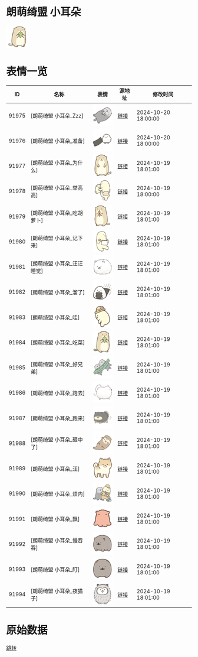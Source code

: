 # 朗萌绮盟 小耳朵

<img src="./cover.png" height="60" alt="cover" />

# 表情一览

|ID|名称|表情|源地址|修改时间|
|----|----|----|----|----|
|91975|[朗萌绮盟 小耳朵_Zzz]|<img src="./pic/091975_%5B朗萌绮盟 小耳朵_Zzz%5D.png" height="60" alt="Zzz"/>|[链接](https://i0.hdslb.com/bfs/garb/3294f0674e81a67b1851a2668d346c32c46935da.png)|2024-10-20 18:00:00|
|91976|[朗萌绮盟 小耳朵_准备]|<img src="./pic/091976_%5B朗萌绮盟 小耳朵_准备%5D.png" height="60" alt="准备"/>|[链接](https://i0.hdslb.com/bfs/garb/7f52fecf67ad3aa837227a6f983b2e1d242fac51.png)|2024-10-20 18:00:00|
|91977|[朗萌绮盟 小耳朵_为什么]|<img src="./pic/091977_%5B朗萌绮盟 小耳朵_为什么%5D.png" height="60" alt="为什么"/>|[链接](https://i0.hdslb.com/bfs/garb/dba1712a992bf5f02c51ea18971bfa11c747adbf.png)|2024-10-19 18:01:00|
|91978|[朗萌绮盟 小耳朵_举高高]|<img src="./pic/091978_%5B朗萌绮盟 小耳朵_举高高%5D.png" height="60" alt="举高高"/>|[链接](https://i0.hdslb.com/bfs/garb/214d03f67e173bcec707cda257ec77310c065e3d.png)|2024-10-19 18:00:00|
|91979|[朗萌绮盟 小耳朵_吃胡萝卜]|<img src="./pic/091979_%5B朗萌绮盟 小耳朵_吃胡萝卜%5D.png" height="60" alt="吃胡萝卜"/>|[链接](https://i0.hdslb.com/bfs/garb/9058053fa2eae97ff9ee17acf15b59183d59640e.png)|2024-10-19 18:01:00|
|91980|[朗萌绮盟 小耳朵_记下来]|<img src="./pic/091980_%5B朗萌绮盟 小耳朵_记下来%5D.png" height="60" alt="记下来"/>|[链接](https://i0.hdslb.com/bfs/garb/8530a548ea67a4f68e2dcc033bcb32c0702df1be.png)|2024-10-19 18:01:00|
|91981|[朗萌绮盟 小耳朵_汪汪睡觉]|<img src="./pic/091981_%5B朗萌绮盟 小耳朵_汪汪睡觉%5D.png" height="60" alt="汪汪睡觉"/>|[链接](https://i0.hdslb.com/bfs/garb/514fe4e2434adc23e82d317c659e78027dcdc1b5.png)|2024-10-19 18:01:00|
|91982|[朗萌绮盟 小耳朵_溜了]|<img src="./pic/091982_%5B朗萌绮盟 小耳朵_溜了%5D.png" height="60" alt="溜了"/>|[链接](https://i0.hdslb.com/bfs/garb/94f21f6002d796df8005ae61d42cd9ccfebf6ee5.png)|2024-10-19 18:01:00|
|91983|[朗萌绮盟 小耳朵_哇]|<img src="./pic/091983_%5B朗萌绮盟 小耳朵_哇%5D.png" height="60" alt="哇"/>|[链接](https://i0.hdslb.com/bfs/garb/f6e58a21302a40d959c3ab4912d99b23ec01ec3f.png)|2024-10-19 18:01:00|
|91984|[朗萌绮盟 小耳朵_吃菜]|<img src="./pic/091984_%5B朗萌绮盟 小耳朵_吃菜%5D.png" height="60" alt="吃菜"/>|[链接](https://i0.hdslb.com/bfs/garb/952989a7130136aee9a0a47907cf1ed6b8f95bf1.png)|2024-10-19 18:01:00|
|91985|[朗萌绮盟 小耳朵_好兄弟]|<img src="./pic/091985_%5B朗萌绮盟 小耳朵_好兄弟%5D.png" height="60" alt="好兄弟"/>|[链接](https://i0.hdslb.com/bfs/garb/d1bbeb283466aa33a17424acc90ec484fa5f6966.png)|2024-10-19 18:01:00|
|91986|[朗萌绮盟 小耳朵_跑去]|<img src="./pic/091986_%5B朗萌绮盟 小耳朵_跑去%5D.png" height="60" alt="跑去"/>|[链接](https://i0.hdslb.com/bfs/garb/4506320ed6150491834b845a313d40c860fbbd87.png)|2024-10-19 18:01:00|
|91987|[朗萌绮盟 小耳朵_跑来]|<img src="./pic/091987_%5B朗萌绮盟 小耳朵_跑来%5D.png" height="60" alt="跑来"/>|[链接](https://i0.hdslb.com/bfs/garb/03896a698f1b81b144de039c210976323a821354.png)|2024-10-19 18:01:00|
|91988|[朗萌绮盟 小耳朵_砸中了]|<img src="./pic/091988_%5B朗萌绮盟 小耳朵_砸中了%5D.png" height="60" alt="砸中了"/>|[链接](https://i0.hdslb.com/bfs/garb/88cdd7351cf1bebd1f74ff702e4ad81afa598fe6.png)|2024-10-19 18:01:00|
|91989|[朗萌绮盟 小耳朵_汪]|<img src="./pic/091989_%5B朗萌绮盟 小耳朵_汪%5D.png" height="60" alt="汪"/>|[链接](https://i0.hdslb.com/bfs/garb/84e9e8b794d0dc4b47730885ef94b79b4d32d05f.png)|2024-10-19 18:01:00|
|91990|[朗萌绮盟 小耳朵_烦内]|<img src="./pic/091990_%5B朗萌绮盟 小耳朵_烦内%5D.png" height="60" alt="烦内"/>|[链接](https://i0.hdslb.com/bfs/garb/1acab239bda6ff0eff513b19c6d171492f9b52a8.png)|2024-10-19 18:01:00|
|91991|[朗萌绮盟 小耳朵_飘]|<img src="./pic/091991_%5B朗萌绮盟 小耳朵_飘%5D.png" height="60" alt="飘"/>|[链接](https://i0.hdslb.com/bfs/garb/7b9aebac85a4c29f28d576a10eff35292b889ab5.png)|2024-10-19 18:01:00|
|91992|[朗萌绮盟 小耳朵_慢吞吞]|<img src="./pic/091992_%5B朗萌绮盟 小耳朵_慢吞吞%5D.png" height="60" alt="慢吞吞"/>|[链接](https://i0.hdslb.com/bfs/garb/ed8270f2098cb135e15ebb140bffc9f2f04354bb.png)|2024-10-19 18:01:00|
|91993|[朗萌绮盟 小耳朵_盯]|<img src="./pic/091993_%5B朗萌绮盟 小耳朵_盯%5D.png" height="60" alt="盯"/>|[链接](https://i0.hdslb.com/bfs/garb/a1fbbf37186d46f72826846df0ce225b9c8c0f01.png)|2024-10-19 18:01:00|
|91994|[朗萌绮盟 小耳朵_夜猫子]|<img src="./pic/091994_%5B朗萌绮盟 小耳朵_夜猫子%5D.png" height="60" alt="夜猫子"/>|[链接](https://i0.hdslb.com/bfs/garb/f376b8c84f286b2881b0a186084ba680927fa560.png)|2024-10-19 18:01:00|

# 原始数据

[跳转](./raw.json)

